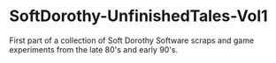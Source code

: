 # SoftDorothy-UnfinishedTales-Vol1
First part of a collection of Soft Dorothy Software scraps and game experiments from the late 80's and early 90's.
